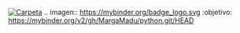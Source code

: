 [![Carpeta](https://mybinder.org/badge_logo.svg)](https://mybinder.org/v2/gh/MargaMadu/python.git/HEAD)
.. imagen:: https://mybinder.org/badge_logo.svg
 :objetivo: https://mybinder.org/v2/gh/MargaMadu/python.git/HEAD
